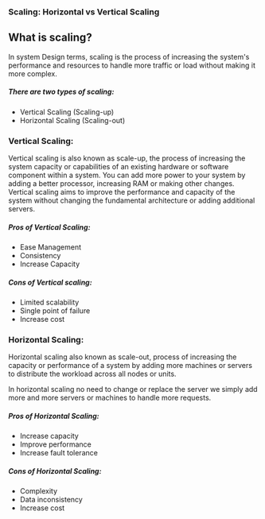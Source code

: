 ### Scaling: Horizontal vs Vertical Scaling
## What is scaling?
In system Design terms, scaling is the process of increasing the system's performance and resources to handle more traffic or load without making it more complex.
##### There are two types of scaling:
- Vertical Scaling (Scaling-up)
- Horizontal Scaling (Scaling-out)
### Vertical Scaling:
Vertical scaling is also known as scale-up, the process of increasing the system capacity or capabilities of an existing hardware or software component within a system. You can add more power to your system by adding a better processor, increasing RAM or making other changes. Vertical scaling aims to improve the performance and capacity of the system without changing the fundamental architecture or adding additional servers.

##### Pros of Vertical Scaling:
- Ease Management
- Consistency
- Increase Capacity

##### Cons of Vertical scaling:
- Limited scalability
- Single point of failure
- Increase cost
### Horizontal Scaling:
Horizontal scaling also known as scale-out, process of increasing the capacity or performance of a system by adding more machines or servers to distribute the workload across all nodes or units. 

In horizontal scaling no need to change or replace the server we simply add more and more servers or machines to handle more requests.


##### Pros of Horizontal Scaling:
- Increase capacity
- Improve performance
- Increase fault tolerance
##### Cons of Horizontal Scaling:
 - Complexity
 - Data inconsistency 
 - Increase cost
